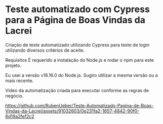 # Teste automatizado com Cypress para a Página de Boas Vindas da Lacrei

Criação de teste automatizado utilizando Cypress para teste de login utilizando diversos critérios de aceite.

Requisitos
É requerido a instalação do Node.js e rodar o npm para este projeto.

Eu usei a versão v18.16.0 do Node.js. Sugiro utilizar a mesma versão ou a mais recente.


Video da automatização criada para executar conforme as regras de negócio.


https://github.com/RubenUeber/Teste-Automatizado-Pagina-de-Boas-Vindas-da-Lacrei/assets/91032603/0e231fa2-1657-4842-90f0-6d19a2fef2c2









